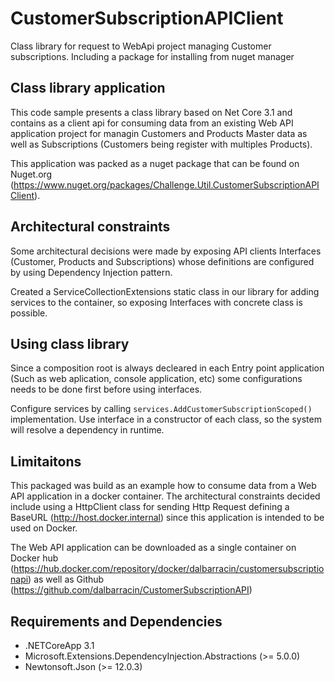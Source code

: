 # CustomerSubscriptionAPIClient
Class library for request to WebApi project managing Customer subscriptions. Including a package for installing from nuget manager

## Class library application
This code sample presents a class library based on Net Core 3.1 and contains as a client api for consuming data from an existing Web API application project for managin Customers and Products Master data as well as Subscriptions (Customers being register with multiples Products).

This application was packed as a nuget package that can be found on Nuget.org (https://www.nuget.org/packages/Challenge.Util.CustomerSubscriptionAPIClient).

## Architectural constraints

Some architectural decisions were made by exposing API clients Interfaces (Customer, Products and Subscriptions) whose definitions are configured by using Dependency Injection pattern.

Created a ServiceCollectionExtensions static class in our library for adding services to the container, so exposing Interfaces with concrete class is possible.

## Using class library
Since a composition root is always decleared in each Entry point application (Such as web aplication, console application, etc) some configurations needs to be done first before using interfaces.

Configure services by calling `services.AddCustomerSubscriptionScoped()` implementation.
Use interface in a constructor of each class, so the system will resolve a dependency in runtime.

## Limitaitons

This packaged was build as an example how to consume data from a Web API application in a docker container. 
The architectural constraints decided include using a HttpClient class for sending Http Request defining a BaseURL (http://host.docker.internal) since this application is intended to be used on Docker.

The Web API application can be downloaded as a single container on Docker hub (https://hub.docker.com/repository/docker/dalbarracin/customersubscriptionapi) as well as Github (https://github.com/dalbarracin/CustomerSubscriptionAPI)

## Requirements and Dependencies

- .NETCoreApp 3.1
- Microsoft.Extensions.DependencyInjection.Abstractions (>= 5.0.0)
- Newtonsoft.Json (>= 12.0.3)
